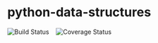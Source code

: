 # python-data-structures
<img src='https://travis-ci.org/sudeephazra/python-data-structures.png?branch=master' alt='Build Status' />&nbsp;&nbsp;&nbsp;
<img src='https://coveralls.io/repos/github/sudeephazra/python-data-structures/badge.png?branch=master' alt='Coverage Status' />


